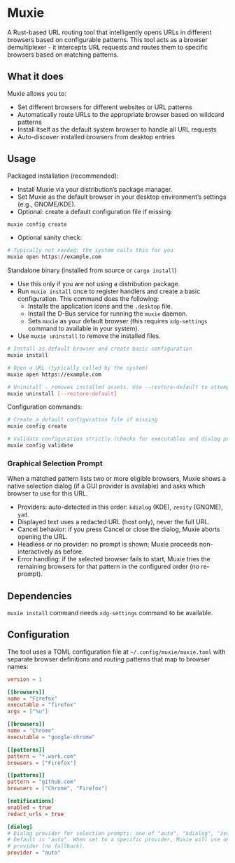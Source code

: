 # Muxie

A Rust-based URL routing tool that intelligently opens URLs in different browsers based on configurable patterns. This
tool acts as a browser demultiplexer - it intercepts URL requests and routes them to specific browsers based on matching
patterns.

## What it does

Muxie allows you to:

- Set different browsers for different websites or URL patterns
- Automatically route URLs to the appropriate browser based on wildcard patterns
- Install itself as the default system browser to handle all URL requests
- Auto-discover installed browsers from desktop entries

## Usage

Packaged installation (recommended):

- Install Muxie via your distribution’s package manager.
- Set Muxie as the default browser in your desktop environment’s settings (e.g., GNOME/KDE).
- Optional: create a default configuration file if missing:

```bash
muxie config create
```
- Optional sanity check:

```bash
# Typically not needed: the system calls this for you
muxie open https://example.com
```

Standalone binary (installed from source or `cargo install`)
- Use this only if you are not using a distribution package.
- Run `muxie install` once to register handlers and create a basic configuration. This command does the following:
  - Installs the application icons and the `.desktop` file.
  - Install the D-Bus service for running the `muxie` daemon.
  - Sets `muxie` as your default browser (this requires `xdg-settings` command to available in your system).
- Use `muxie uninstall` to remove the installed files.

```bash
# Install as default browser and create basic configuration
muxie install

# Open a URL (typically called by the system)
muxie open https://example.com

# Uninstall - removes installed assets. Use --restore-default to attempt restoring the previous default browser.
muxie uninstall [--restore-default]
```

Configuration commands:

```bash
# Create a default configuration file if missing
muxie config create

# Validate configuration strictly (checks for executables and dialog providers)
muxie config validate
```

### Graphical Selection Prompt

When a matched pattern lists two or more eligible browsers, Muxie shows a native selection dialog (if a GUI provider is
available) and asks which browser to use for this URL.

- Providers: auto-detected in this order: `kdialog` (KDE), `zenity` (GNOME), `yad`.
- Displayed text uses a redacted URL (host only), never the full URL.
- Cancel behavior: if you press Cancel or close the dialog, Muxie aborts opening the URL.
- Headless or no provider: no prompt is shown; Muxie proceeds non-interactively as before.
- Error handling: if the selected browser fails to start, Muxie tries the remaining browsers for that pattern in the
  configured order (no re-prompt).

## Dependencies

`muxie install` command needs `xdg-settings` command to be available.

## Configuration

The tool uses a TOML configuration file at `~/.config/muxie/muxie.toml` with separate browser definitions and routing
patterns that map to browser names:

```toml
version = 1

[[browsers]]
name = "Firefox"
executable = "firefox"
args = ["%u"]

[[browsers]]
name = "Chrome"
executable = "google-chrome"

[[patterns]]
pattern = "*.work.com"
browsers = ["Firefox"]

[[patterns]]
pattern = "github.com"
browsers = ["Chrome", "Firefox"]

[notifications]
enabled = true
redact_urls = true

[dialog]
# Dialog provider for selection prompts: one of "auto", "kdialog", "zenity", "yad"
# Default is "auto". When set to a specific provider, Muxie will use only that
# provider (no fallback).
provider = "auto"
```
